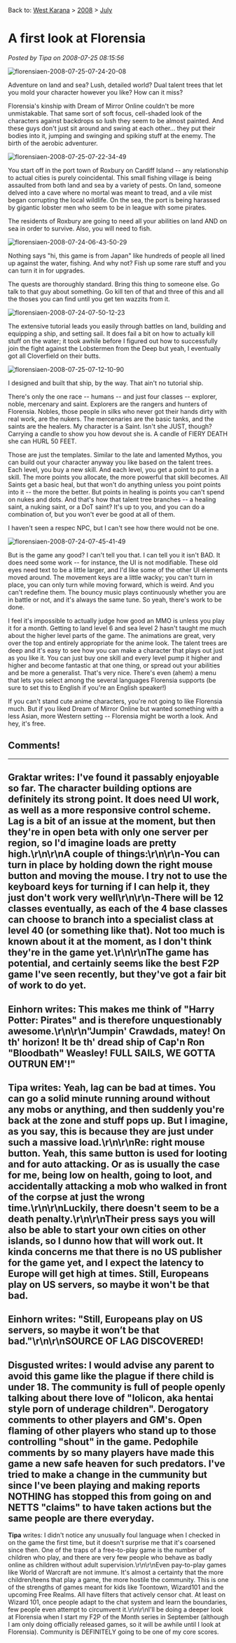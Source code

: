 Back to: [West Karana](/posts/westkarana.md) > [2008](/posts/2008/westkarana.md) > [July](./westkarana.md)
# A first look at Florensia

*Posted by Tipa on 2008-07-25 08:15:56*

![](../../../uploads/2008/07/florensiaen-2008-07-25-07-24-20-08.jpg "florensiaen-2008-07-25-07-24-20-08")

Adventure on land and sea? Lush, detailed world? Dual talent trees that let you mold your character however you like? How can it miss?

Florensia's kinship with Dream of Mirror Online couldn't be more unmistakable. That same sort of soft focus, cell-shaded look of the characters against backdrops so lush they seem to be almost painted. And these guys don't just sit around and swing at each other... they put their bodies into it, jumping and swinging and spiking stuff at the enemy. The birth of the aerobic adventurer.

![](../../../uploads/2008/07/florensiaen-2008-07-25-07-22-34-49.jpg "florensiaen-2008-07-25-07-22-34-49")

You start off in the port town of Roxbury on Cardiff Island -- any relationship to actual cities is purely coincidental. This small fishing village is being assaulted from both land and sea by a variety of pests. On land, someone delved into a cave where no mortal was meant to tread, and a vile mist began corrupting the local wildlife. On the sea, the port is being harassed by gigantic lobster men who seem to be in league with some pirates.

The residents of Roxbury are going to need all your abilities on land AND on sea in order to survive. Also, you will need to fish.

![](../../../uploads/2008/07/florensiaen-2008-07-24-06-43-50-29.jpg "florensiaen-2008-07-24-06-43-50-29")

Nothing says "hi, this game is from Japan" like hundreds of people all lined up against the water, fishing. And why not? Fish up some rare stuff and you can turn it in for upgrades.

The quests are thoroughly standard. Bring this thing to someone else. Go talk to that guy about something. Go kill ten of that and three of this and all the thoses you can find until you get ten wazzits from it.

![](../../../uploads/2008/07/florensiaen-2008-07-24-07-50-12-23.jpg "florensiaen-2008-07-24-07-50-12-23")

The extensive tutorial leads you easily through battles on land, building and equipping a ship, and setting sail. It does fail a bit on how to actually kill stuff on the water; it took awhile before I figured out how to successfully join the fight against the Lobstermen from the Deep but yeah, I eventually got all Cloverfield on their butts.

![](../../../uploads/2008/07/florensiaen-2008-07-25-07-12-10-90.jpg "florensiaen-2008-07-25-07-12-10-90")

I designed and built that ship, by the way. That ain't no tutorial ship.

There's only the one race -- humans -- and just four classes -- explorer, noble, mercenary and saint. Explorers are the rangers and hunters of Florensia. Nobles, those people in silks who never got their hands dirty with real work, are the nukers. The mercenaries are the basic tanks, and the saints are the healers. My character is a Saint. Isn't she JUST, though? Carrying a candle to show you how devout she is. A candle of FIERY DEATH she can HURL 50 FEET.

Those are just the templates. Similar to the late and lamented Mythos, you can build out your character anyway you like based on the talent trees. Each level, you buy a new skill. And each level, you get a point to put in a skill. The more points you allocate, the more powerful that skill becomes. All Saints get a basic heal, but that won't do anything unless you point points into it -- the more the better. But points in healing is points you can't spend on nukes and dots. And that's how that talent tree branches -- a healing saint, a nuking saint, or a DoT saint? It's up to you, and you can do a combination of, but you won't ever be good at all of them.

I haven't seen a respec NPC, but I can't see how there would not be one.

![](../../../uploads/2008/07/florensiaen-2008-07-24-07-45-41-49.jpg "florensiaen-2008-07-24-07-45-41-49")

But is the game any good? I can't tell you that. I can tell you it isn't BAD. It does need some work -- for instance, the UI is not modifiable. These old eyes need text to be a little larger, and I'd like some of the other UI elements moved around. The movement keys are a little wacky; you can't turn in place, you can only turn while moving forward, which is weird. And you can't redefine them. The bouncy music plays continuously whether you are in battle or not, and it's always the same tune. So yeah, there's work to be done.

I feel it's impossible to actually judge how good an MMO is unless you play it for a month. Getting to land level 6 and sea level 2 hasn't taught me much about the higher level parts of the game. The animations are great, very over the top and entirely appropriate for the anime look. The talent trees are deep and it's easy to see how you can make a character that plays out just as you like it. You can just buy one skill and every level pump it higher and higher and become fantastic at that one thing, or spread out your abilities and be more a generalist. That's very nice. There's even (ahem) a menu that lets you select among the several languages Florensia supports (be sure to set this to English if you're an English speaker!)

If you can't stand cute anime characters, you're not going to like Florensia much. But if you liked Dream of Mirror Online but wanted something with a less Asian, more Western setting -- Florensia might be worth a look. And hey, it's free.

## Comments!
---
**Graktar** writes: I've found it passably enjoyable so far.  The character building options are definitely its strong point.  It does need UI work, as well as a more responsive control scheme.  Lag is a bit of an issue at the moment, but then they're in open beta with only one server per region, so I'd imagine loads are pretty high.\r\n\r\nA couple of things:\r\n\r\n-You can turn in place by holding down the right mouse button and moving the mouse.  I try not to use the keyboard keys for turning if I can help it, they just don't work very well\r\n\r\n-There will be 12 classes eventually, as each of the 4 base classes can choose to branch into a specialist class at level 40 (or something like that).  Not too much is known about it at the moment, as I don't think they're in the game yet.\r\n\r\nThe game has potential, and certainly seems like the best F2P game I've seen recently, but they've got a fair bit of work to do yet.
---
**Einhorn** writes: This makes me think of "Harry Potter: Pirates" and is therefore unquestionably awesome.\r\n\r\n"Jumpin' Crawdads, matey! On th' horizon! It be th' dread ship of Cap'n Ron "Bloodbath" Weasley! FULL SAILS, WE GOTTA OUTRUN EM'!"
---
**Tipa** writes: Yeah, lag can be bad at times. You can go a solid minute running around without any mobs or anything, and then suddenly you're back at the zone and stuff pops up. But I imagine, as you say, this is because they are just under such a massive load.\r\n\r\nRe: right mouse button. Yeah, this same button is used for looting and for auto attacking. Or as is usually the case for me, being low on health, going to loot, and accidentally attacking a mob who walked in front of the corpse at just the wrong time.\r\n\r\nLuckily, there doesn't seem to be a death penalty.\r\n\r\nTheir press says you will also be able to start your own cities on other islands, so I dunno how that will work out. It kinda concerns me that there is no US publisher for the game yet, and I expect the latency to Europe will get high at times. Still, Europeans play on US servers, so maybe it won't be that bad.
---
**Einhorn** writes: "Still, Europeans play on US servers, so maybe it won’t be that bad."\r\n\r\nSOURCE OF LAG DISCOVERED!
---
**Disgusted** writes: I would advise any parent to avoid this game like the plague if there child is under 18. The community is full of people openly talking about there love of "lolicon, aka hentai style porn of underage children". Derogatory comments to other players and GM's. Open flaming of other players who stand up to those controlling "shout" in the game. Pedophile comments by so many players have made this game a new safe heaven for such predators. I've tried to make a change in the cummunity but since I've been playing and making reports NOTHING has stopped this from going on and NETTS "claims" to have taken actions but the same people are there everyday.
---
**Tipa** writes: I didn't notice any unusually foul language when I checked in on the game the first time, but it doesn't surprise me that it's coarsened since then. One of the traps of a free-to-play game is the number of children who play, and there are very few people who behave as badly online as children without adult supervision.\r\n\r\nEven pay-to-play games like World of Warcraft are not immune. It's almost a certainty that the more children/teens that play a game, the more hostile the community. This is one of the strengths of games meant for kids like Toontown, Wizard101 and the upcoming Free Realms. All have filters that actively censor chat. At least on Wizard 101, once people adapt to the chat system and learn the boundaries, few people even attempt to circumvent it.\r\n\r\nI'll be doing a deeper look at Florensia when I start my F2P of the Month series in September (although I am only doing officially released games, so it will be awhile until I look at Florensia). Community is DEFINITELY going to be one of my core scores.
